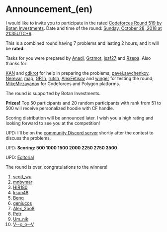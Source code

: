# Announcement_(en)

I would like to invite you to participate in the rated [Codeforces Round 519 by Botan Investments](https://codeforces.com/contest/1043 "Codeforces Round 519 by Botan Investments"). Date and time of the round: [Sunday, October 28, 2018 at 21:35UTC+6](https://codeforces.com/https://www.timeanddate.com/worldclock/fixedtime.html?day=28&month=10&year=2018&hour=18&min=35&sec=0&p1=166).

This is a combined round having 7 problems and lasting 2 hours, and it will be **rated**. 

Tasks for you were prepared by [Anadi](https://codeforces.com/profile/Anadi "Grandmaster Anadi"), [Grzmot](https://codeforces.com/profile/Grzmot "Candidate Master Grzmot"), [isaf27](https://codeforces.com/profile/isaf27 "Grandmaster isaf27") and [Rzepa](https://codeforces.com/profile/Rzepa "International Master Rzepa"). Also thanks for:

[KAN](https://codeforces.com/profile/KAN "Grandmaster KAN") and [cdkrot](https://codeforces.com/profile/cdkrot "Grandmaster cdkrot") for help in preparing the problems; [pavel.savchenkov](https://codeforces.com/profile/pavel.savchenkov "Grandmaster pavel.savchenkov"), [Nerevar](https://codeforces.com/profile/Nerevar "Grandmaster Nerevar"), [map](https://codeforces.com/profile/map "International Master map"), [GR1n](https://codeforces.com/profile/GR1n "Candidate Master GR1n"), [rutsh](https://codeforces.com/profile/rutsh "Expert rutsh"), [AlexFetisov](https://codeforces.com/profile/AlexFetisov "Master AlexFetisov") and [winger](https://codeforces.com/profile/winger "International Grandmaster winger") for testing the round; [MikeMirzayanov](https://codeforces.com/profile/MikeMirzayanov "Headquarters, MikeMirzayanov") for Codeforces and Polygon platforms.

The round is supported by Botan Investments.

**Prizes!** Top 50 participants and 20 random participants with rank from 51 to 500 will receive personalized hoodie with CF handle.

Scoring distribution will be announced later. I wish you a high rating and looking forward to see you at the competition!

UPD: I'll be on the [community Discord server](https://codeforces.com/blog/entry/52778) shortly after the contest to discuss the problems.

UPD: **Scoring: 500 1000 1500 2000 2250 2750 3500**

UPD: [Editorial](//codeforces.comTutorial_(en).md)

The round is over, congratulations to the winners!

 1. [scott_wu](https://codeforces.com/profile/scott_wu "International Grandmaster scott_wu")
2. [mnbvmar](https://codeforces.com/profile/mnbvmar "Legendary Grandmaster mnbvmar")
3. [HIR180](https://codeforces.com/profile/HIR180 "International Grandmaster HIR180")
4. [ksun48](https://codeforces.com/profile/ksun48 "Legendary Grandmaster ksun48")
5. [Benq](https://codeforces.com/profile/Benq "Legendary Grandmaster Benq")
6. [geniucos](https://codeforces.com/profile/geniucos "International Grandmaster geniucos")
7. [Alex_2oo8](https://codeforces.com/profile/Alex_2oo8 "International Grandmaster Alex_2oo8")
8. [Petr](https://codeforces.com/profile/Petr "Legendary Grandmaster Petr")
9. [Um_nik](https://codeforces.com/profile/Um_nik "Legendary Grandmaster Um_nik")
10. [V--o_o--V](https://codeforces.com/profile/V--o_o--V "Legendary Grandmaster V--o_o--V")
